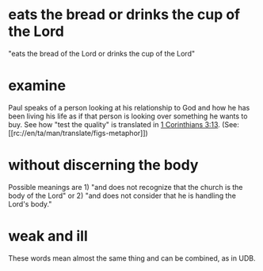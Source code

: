# eats the bread or drinks the cup of the Lord

"eats the bread of the Lord or drinks the cup of the Lord"

# examine

Paul speaks of a person looking at his relationship to God and how he has been living his life as if that person is looking over something he wants to buy. See how "test the quality" is translated in [1 Corinthians 3:13](../03/12.md). (See: [[rc://en/ta/man/translate/figs-metaphor]])

# without discerning the body

Possible meanings are 1) "and does not recognize that the church is the body of the Lord" or 2) "and does not consider that he is handling the Lord's body."

# weak and ill

These words mean almost the same thing and can be combined, as in UDB.